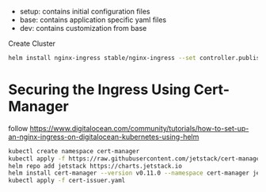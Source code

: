 - setup: contains initial configuration files
- base: contains application specific yaml files
- dev: contains customization from base


Create Cluster

```bash
helm install nginx-ingress stable/nginx-ingress --set controller.publishService.enabled=true
```

# Securing the Ingress Using Cert-Manager
follow https://www.digitalocean.com/community/tutorials/how-to-set-up-an-nginx-ingress-on-digitalocean-kubernetes-using-helm
```bash
kubectl create namespace cert-manager
kubectl apply -f https://raw.githubusercontent.com/jetstack/cert-manager/release-0.11/deploy/manifests/00-crds.yaml
helm repo add jetstack https://charts.jetstack.io
helm install cert-manager --version v0.11.0 --namespace cert-manager jetstack/cert-manager
kubectl apply -f cert-issuer.yaml
```